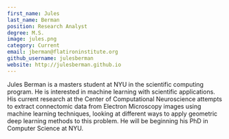 ```yaml
---
first_name: Jules
last_name: Berman
position: Research Analyst
degree: M.S.
image: jules.png
category: Current
email: jberman@flatironinstitute.org
github_username: julesberman
website: http://julesberman.github.io
---
```

<!-- bio below -->
Jules Berman is a masters student at NYU in the scientific computing program. He is interested in machine learning with scientific applications. His current research at the Center of Computational Neuroscience attempts to extract connectomic data from Electron Microscopy images using machine learning techniques, looking at different ways to apply geometric deep learning methods to this problem. He will be beginning his PhD in Computer Science at NYU.
